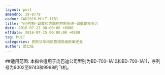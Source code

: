 ```yaml
---
layout: post
amendno: 39-8779
cadno: CAD2016-MULT-11R1
title: 飞行控制—副翼和方向舵控制系统—调低钢索张力
date: 2016-07-22 00:00:00 +0800
effdate: 2016-07-25 00:00:00 +0800
tag: MULT
categories: 民航华东地区管理局适航审定处
author: 范仁钰
---
```


##适用范围:
本指令适用于庞巴迪公司型别为BD-700-1A10和BD-700-1A11，序列号为9002至9743和9998的飞机。

